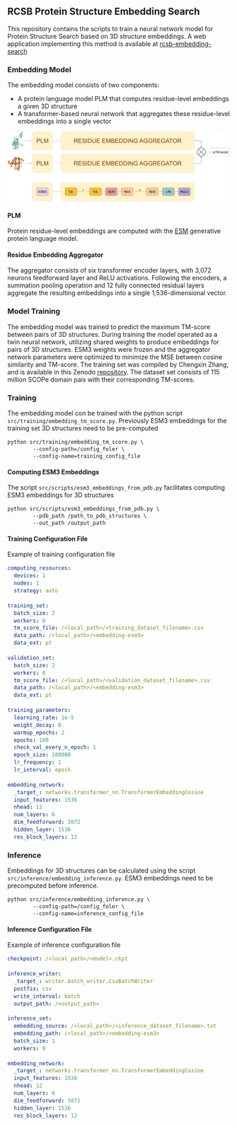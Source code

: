 ## RCSB Protein Structure Embedding Search

This repository contains the scripts to train a neural network model for Protein Structure Search based on 3D structure embeddings.
A web application implementing this method is available at [rcsb-embedding-search](http://embedding-search.rcsb.org)

### Embedding Model
The embedding model consists of two components: 
- A protein language model PLM that computes residue-level embeddings a given 3D structure
- A transformer-based neural network that aggregates these residue-level embeddings into a single vector

![Embedding model architecture](assets/embedding-model-architecture.png)

#### PLM 
Protein residue-level embeddings are computed with the [ESM](https://www.evolutionaryscale.ai/) generative protein language model.

#### Residue Embedding Aggregator

The aggregator consists of six transformer encoder layers, with 3,072 neurons feedforward layer and ReLU activations. 
Following the encoders, a summation pooling operation and 12 fully connected residual layers aggregate the resulting embeddings into a single 1,536-dimensional vector.

### Model Training
The embedding model was trained to predict the maximum TM-score between pairs of 3D structures.
During training the model operated as a twin neural network, utilizing shared weights to produce embeddings for pairs of 3D structures. 
ESM3 weights were frozen and the aggregator network parameters were optimized to minimize the MSE between cosine similarity and TM-score. 
The training set was compiled by Chengxin Zhang, and is available in this Zenodo [repository](https://zenodo.org/records/7324964).
The dataset set consists of 115 million SCOPe domain pais with their corresponding TM-scores.

### Training
The embedding model con be trained with the python script `src/training/embedding_tm_score.py`. 
Previously ESM3 embeddings for the training set 3D structures need to be pre-computed

```shell
python src/training/embedding_tm_score.py \
        --config-path=/config_foler \
        --config-name=training_config_file
```

#### Computing ESM3 Embeddings
The script `src/scripts/esm3_embeddings_from_pdb.py` facilitates computing ESM3 embeddings for 3D structures
```shell
python src/scripts/esm3_embeddings_from_pdb.py \
        --pdb_path /path_to_pdb_structures \
        --out_path /output_path
```

#### Training Configuration File
Example of training configuration file
```yaml
computing_resources:
  devices: 1
  nodes: 1
  strategy: auto

training_set:
  batch_size: 2
  workers: 0
  tm_score_file: /<local_path>/<training_dataset_filename>.csv
  data_path: /<local_path>/<embedding-esm3>
  data_ext: pt
  
validation_set:
  batch_size: 2
  workers: 0
  tm_score_file: /<local_path>/<validation_dataset_filename>.csv
  data_path: /<local_path>/<embedding-esm3>
  data_ext: pt
  
training_parameters:
  learning_rate: 1e-5
  weight_decay: 0.
  warmup_epochs: 2
  epochs: 100
  check_val_every_n_epoch: 1
  epoch_size: 100000
  lr_frequency: 1
  lr_interval: epoch
  
embedding_network:
  _target_: networks.transformer_nn.TransformerEmbeddingCosine
  input_features: 1536
  nhead: 12
  num_layers: 6
  dim_feedforward: 3072
  hidden_layer: 1536
  res_block_layers: 12
```
### Inference

Embeddings for 3D structures can be calculated using the script `src/inference/embedding_inference.py`. 
ESM3 embeddings need to be precomputed before inference. 

```shell
python src/inference/embedding_inference.py \
        --config-path=/config_foler \
        --config-name=inference_config_file
```
#### Inference Configuration File
Example of inference configuration file

```yaml
checkpoint: /<local_path>/<model>.ckpt

inference_writer:
  _target_: writer.batch_writer.CsvBatchWriter
  postfix: csv
  write_interval: batch
  output_path: /<output_path>

inference_set:
  embedding_source: /<local_path>/<inference_dataset_filename>.txt
  embedding_path: /<local_path>/<embedding-esm3>
  batch_size: 1
  workers: 0

embedding_network:
  _target_: networks.transformer_nn.TransformerEmbeddingCosine
  input_features: 1536
  nhead: 12
  num_layers: 6
  dim_feedforward: 3072
  hidden_layer: 1536
  res_block_layers: 12
```
